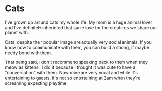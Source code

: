 # Cats

I've grown up around cats my whole life. My mom is a huge animal lover and I've definitely inherieted that same love for the creatures we share our planet with.

Cats, despite their popular image are actually very social animals. If you know how to communicate with them, you can build a strong, if maybe needy bond with them. 

That being said, I don't recommend speaking back to them when they meow as kittens.. I did it because I thought it was cute to have a "conversation" with them. Now mine are very vocal and while it's entertaining to guests, it's not so entertaining at 2am when they're screaming expecting playtime.